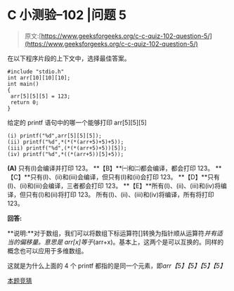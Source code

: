 # C 小测验–102 |问题 5

> 原文:[https://www.geeksforgeeks.org/c-c-quiz-102-question-5/](https://www.geeksforgeeks.org/c-c-quiz-102-question-5/)

在以下程序片段的上下文中，选择最佳答案。

```
#include "stdio.h"
int arr[10][10][10];
int main()
{
 arr[5][5][5] = 123;
 return 0;
}
```

给定的 printf 语句中的哪一个能够打印 arr[5][5][5]

```
(i) printf("%d",arr[5][5][5]);
(ii) printf("%d",*(*(*(arr+5)+5)+5));
(iii) printf("%d",(*(*(arr+5)+5))[5]);
(iv) printf("%d",*((*(arr+5))[5]+5));
```

**(A)** 只有(I)会编译并打印 123。
**【B】**㈠和㈡都会编译，都会打印 123。
**【C】**只有(I)、(ii)和(iii)会编译，但只有(I)和(ii)会打印 123。
**【D】**只有(I)、(ii)和(iii)会编译，三者都会打印 123。
**【E】**所有(I)、(ii)、(iii)和(iv)将编译，但只有(I)和(ii)将打印 123。
所有(I)、(ii)、(iii)和(iv)将编译，所有将打印 123。

**回答:**

**说明:**对于数组，我们可以将数组下标运算符[]转换为指针顺从运算符*并有适当的偏移量。意思是 arr[x]等于*(arr+x)。基本上，这两个是可以互换的。同样的概念也可以应用于多维数组。

这就是为什么上面的 4 个 printf 都指的是同一个元素，即*arr【5】【5】【5】【5】*

[本题竞猜](https://www.geeksforgeeks.org/c-quiz-102-gq/)